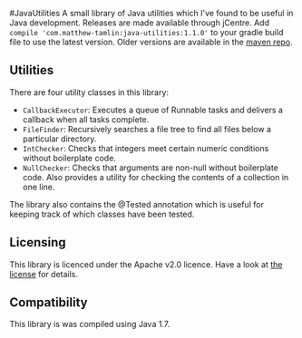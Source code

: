 #JavaUtilities
A small library of Java utilities which I've found to be useful in Java development. Releases are made available through jCentre. Add `compile 'com.matthew-tamlin:java-utilities:1.1.0'` to your gradle build file to use the latest version. Older versions are available in the [maven repo](https://bintray.com/matthewtamlin/maven/JavaUtilities/view).

## Utilities
There are four utility classes in this library:
- `CallbackExecutor`: Executes a queue of Runnable tasks and delivers a callback when all tasks complete.
- `FileFinder`: Recursively searches a file tree to find all files below a particular directory.
- `IntChecker`: Checks that integers meet certain numeric conditions without boilerplate code.
- `NullChecker`: Checks that arguments are non-null without boilerplate code. Also provides a
utility for checking the contents of a collection in one line.

The library also contains the @Tested annotation which is useful for keeping track of which classes have been tested.

## Licensing
This library is licenced under the Apache v2.0 licence. Have a look at [the license](LICENSE) for details.

## Compatibility
This library is was compiled using Java 1.7.
